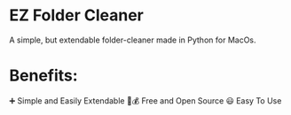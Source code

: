 # EZ Folder Cleaner
A simple, but extendable folder-cleaner made in Python for MacOs.
# Benefits:
➕ Simple and Easily Extendable
🚫💰 Free and Open Source
😃 Easy To Use
